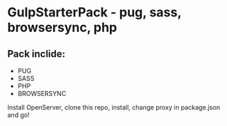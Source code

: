 <h1>GulpStarterPack - pug, sass, browsersync, php</h1>

<h2>Pack inclide:</h2>

<ul>
	<li>PUG</li>
  <li>SASS</li>
  <li>PHP</li>
  <li>BROWSERSYNC</li>
</ul>

<p>Install OpenServer, clone this repo, install, change proxy in package.json and go!</p>
